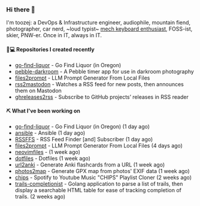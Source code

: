 ### Hi there 👋

I'm toozej: a DevOps & Infrastructure engineer, audiophile, mountain fiend, photographer, car nerd, ~loud typist~ [mech keyboard enthusiast](https://github.com/toozej/keebs), FOSS-ist, skier, PNW-er. Once in IT, always in IT.

#### 👨💻 Repositories I created recently

- [go-find-liquor](https://github.com/toozej/go-find-liquor) - Go Find Liquor (in Oregon)
- [pebble-darkroom](https://github.com/toozej/pebble-darkroom) - A Pebble timer app for use in darkroom photography
- [files2prompt](https://github.com/toozej/files2prompt) - LLM Prompt Generator From Local Files
- [rss2mastodon](https://github.com/toozej/rss2mastodon) - Watches a RSS feed for new posts, then announces them on Mastodon
- [ghreleases2rss](https://github.com/toozej/ghreleases2rss) - Subscribe to GitHub projects’ releases in RSS reader

#### ⛏️ What I've been working on

- [go-find-liquor](https://github.com/toozej/go-find-liquor) - Go Find Liquor (in Oregon) (1 day ago)
- [ansible](https://github.com/toozej/ansible) - Ansible (1 day ago)
- [RSSFFS](https://github.com/toozej/RSSFFS) - RSS Feed Finder [and] Subscriber (1 day ago)
- [files2prompt](https://github.com/toozej/files2prompt) - LLM Prompt Generator From Local Files (4 days ago)
- [neovimfiles](https://github.com/toozej/neovimfiles) -  (1 week ago)
- [dotfiles](https://github.com/toozej/dotfiles) - Dotfiles (1 week ago)
- [url2anki](https://github.com/toozej/url2anki) - Generate Anki flashcards from a URL (1 week ago)
- [photos2map](https://github.com/toozej/photos2map) - Generate GPX map from photos' EXIF data (1 week ago)
- [chips](https://github.com/toozej/chips) - Spotify to Youtube Music "CHIPS" Playlist Cloner (2 weeks ago)
- [trails-completionist](https://github.com/toozej/trails-completionist) - Golang application to parse a list of trails, then display a searchable HTML table for ease of tracking completion of trails. (2 weeks ago)
